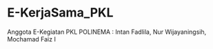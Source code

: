 # E-KerjaSama_PKL
Anggota E-Kegiatan PKL POLINEMA : Intan Fadlila, Nur Wijayaningsih, Mochamad Faiz I
